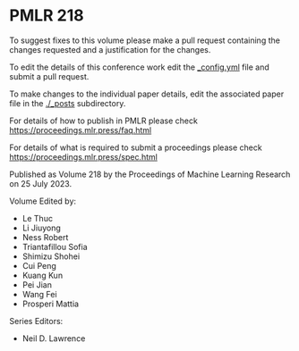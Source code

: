 # PMLR 218

To suggest fixes to this volume please make a pull request containing the changes requested and a justification for the changes.

To edit the details of this conference work edit the [_config.yml](./_config.yml) file and submit a pull request.

To make changes to the individual paper details, edit the associated paper file in the [./_posts](./_posts) subdirectory.

For details of how to publish in PMLR please check https://proceedings.mlr.press/faq.html

For details of what is required to submit a proceedings please check https://proceedings.mlr.press/spec.html



Published as Volume 218 by the Proceedings of Machine Learning Research on 25 July 2023.

Volume Edited by:
  * Le Thuc
  * Li Jiuyong
  * Ness Robert
  * Triantafillou Sofia
  * Shimizu Shohei
  * Cui Peng
  * Kuang Kun
  * Pei Jian
  * Wang Fei
  * Prosperi Mattia

Series Editors:
  * Neil D. Lawrence
